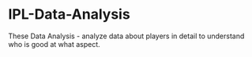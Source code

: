 # IPL-Data-Analysis
These Data Analysis - analyze data about players in detail to understand who is good at what aspect.
